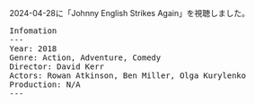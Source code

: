 
2024-04-28に「Johnny English Strikes Again」を視聴しました。

<pre>
Infomation
---
Year: 2018
Genre: Action, Adventure, Comedy
Director: David Kerr
Actors: Rowan Atkinson, Ben Miller, Olga Kurylenko
Production: N/A
---
</pre>

